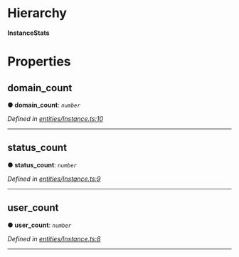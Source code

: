 

# Hierarchy

**InstanceStats**

# Properties

<a id="domain_count"></a>

##  domain_count

**● domain_count**: *`number`*

*Defined in [entities/Instance.ts:10](https://github.com/lagunehq/core/blob/31cfc86/src/entities/Instance.ts#L10)*

___
<a id="status_count"></a>

##  status_count

**● status_count**: *`number`*

*Defined in [entities/Instance.ts:9](https://github.com/lagunehq/core/blob/31cfc86/src/entities/Instance.ts#L9)*

___
<a id="user_count"></a>

##  user_count

**● user_count**: *`number`*

*Defined in [entities/Instance.ts:8](https://github.com/lagunehq/core/blob/31cfc86/src/entities/Instance.ts#L8)*

___


